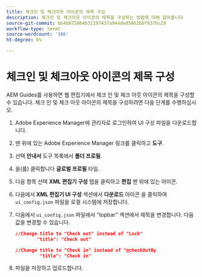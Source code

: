 ```yaml
---
title: 체크인 및 체크아웃 아이콘의 제목 구성
description: 체크인 및 체크아웃 아이콘의 제목을 구성하는 방법에 대해 알아봅니다
source-git-commit: bb4b875864b31197437a944ded5862bbf937bc29
workflow-type: tm+mt
source-wordcount: '166'
ht-degree: 0%

---
```


# 체크인 및 체크아웃 아이콘의 제목 구성

AEM Guides를 사용하면 웹 편집기에서 체크 인 및 체크 아웃 아이콘의 제목을 구성할 수 있습니다. 체크 인 및 체크 아웃 아이콘의 제목을 구성하려면 다음 단계를 수행하십시오.

1. Adobe Experience Manager에 관리자로 로그인하여 UI 구성 파일을 다운로드합니다.
1. 맨 위에 있는 Adobe Experience Manager 링크를 클릭하고 **도구**.
1. 선택 **안내서** 도구 목록에서 **폴더 프로필**.
1. 을(를) 클릭합니다 **글로벌 프로필** 타일.
1. 다음 항목 선택 **XML 편집기 구성** 탭을 클릭하고 **편집** 맨 위에 있는 아이콘.
1. 다음에서 **XML 편집기 UI 구성** 섹션에서 **다운로드** 아이콘 을 클릭하여 `ui_config.json` 파일을 로컬 시스템에 저장합니다.
1. 다음에서 `ui_config.json` 파일에서 &quot;topbar&quot; 섹션에서 제목을 변경합니다. 다음 값을 변경할 수 있습니다.

   ```json
   //Change title to "Check out" instead of "Lock"
           "title": "Check out"
   
   //Change title to "Check in" instead of "@checkOutBy
            "title": "Check in"
   ```

1. 파일을 저장하고 업로드합니다.

